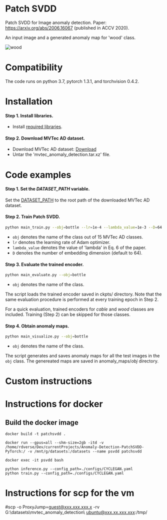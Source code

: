 # Patch SVDD
Patch SVDD for Image anomaly detection. Paper: https://arxiv.org/abs/2006.16067 (published in ACCV 2020).

An input image and a generated anomaly map for 'wood' class.

![wood](anomaly_maps/wood/n001.png)

# Compatibility

The code runs on python 3.7, pytorch 1.3.1, and torchvision 0.4.2.
 

# Installation


#### Step 1. Install libraries.
- Install [required libraries](requirements.txt).

#### Step 2. Download MVTec AD dataset.
- Download MVTec AD dataset: [Download](https://www.mvtec.com/company/research/datasets/mvtec-ad/)
- Untar the 'mvtec_anomaly_detection.tar.xz' file.


# Code examples

#### Step 1. Set the *DATASET_PATH* variable.

Set the [DATASET_PATH](codes/mvtecad.py#L008) to the root path of the downloaded MVTec AD dataset.

#### Step 2. Train **Patch SVDD**.

```bash
python main_train.py --obj=bottle --lr=1e-4 --lambda_value=1e-3 --D=64
```

- `obj` denotes the name of the class out of 15 MVTec AD classes.
- `lr` denotes the learning rate of Adam optimizer.
- `lambda_value` denotes the value of 'lambda' in Eq. 6 of the paper.
- `D` denotes the number of embedding dimension (default to 64). 


#### Step 3. Evaluate the trained encoder.

```bash
python main_evaluate.py --obj=bottle
```

- `obj` denotes the name of the class.

The script loads the trained encoder saved in ckpts/ directory.
Note that the same evaluation procedure is performed at every training epoch in Step 2.

For a quick evaluation, trained encoders for *cable* and *wood* classes are included.
Training (Step 2) can be skipped for those classes.

#### Step 4. Obtain anomaly maps.


```bash
python main_visualize.py --obj=bottle
```

- `obj` denotes the name of the class.

The script generates and saves anomaly maps for all the test images in the `obj` class.
The genereated maps are saved in anomaly_maps/*obj* directory.



# Custom instructions

# Instructions for docker

## Build the docker image

```
docker build -t patchsvdd .

docker run --gpus=all --shm-size=2gb -itd -v /home/rdverse/Dev/currentProjects/Anomaly-Detection-PatchSVDD-PyTorch:/ -v /mnt/g/datasets:/datasets --name psvdd patchsvdd

docker exec -it psvdd bash
```

```
python inference.py --config_path=./configs/CYCLEGAN.yaml 
python train.py --config_path=./configs/CYCLEGAN.yaml
```
# Instructions for scp for the vm
#scp -o ProxyJump=guest@xxx.xxx.xxx.x -rv G:\datasets\mvtec_anomaly_detection\ ubuntu@xxx.xx.xxx.xxx:/tmp/